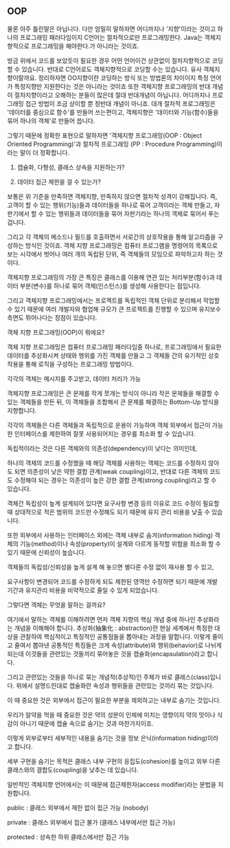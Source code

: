 ## OOP
물론 아주 틀린말은 아닙니다. 다만 엄밀히 말하자면 어디까지나 '지향'이라는 것이고 하나의 프로그래밍 패러다임이지 C언어는 절차적으로만 프로그래밍한다. Java는 객체지향적으로 프로그래밍을 해야한다.가 아니라는 것이죠.

방금 위에서 코드를 보았듯이 필요한 경우 어떤 언어이건 상관없이 절차지향적으로 코딩할 수 있습니다. 반대로 C언어로도 객체지향적으로 코딩할 수는 있습니다. 유사 객체지향이랄까요.
정리하자면 OO지향이란 코딩하는 방식 또는 방법론의 차이이지 특정 언어가 특정지향만 지원한다는 것은 아니라는 것이죠
또한 객체지향 프로그래밍의 반대 개념이 절차지향이라고 오해하는 분들이 많은데 절대 반대개념이 아닙니다. 어디까지나 프로그래밍 접근 방법이 조금 상이할 뿐 정반대 개념이 아니죠. 대개 절차적 프로그래밍은 '데이터를 중심으로 함수'를 만들어 쓰는편이고, 객체지향은 '데이터와 기능(함수)들을 묶어 하나의 객체'로 만들어 씁니다.

그렇기 때문에 정확한 표현으로 말하자면 '객체지향 프로그래밍(OOP : Object Oriented Programming)'과 절차적 프로그래밍 (PP : Procedure Programming)이라는 말이 더 정확합니다.
1. 캡슐화, 다형성, 클래스 상속을 지원하는가?

2. 데이터 접근 제한을 걸 수 있는가?

보통은 위 기준을 만족하면 객체지향, 만족하지 않으면 절차적 성격이 강해집니다.
즉, 고객이 할 수 있는 행위(기능)들과 데이터들을 하나로 묶어 고객이라는 객체 만들고, 자판기에서 할 수 있는 행위들과 데이터들을 묶어 자판기라는 하나의 객체로 묶어서 푸는 겁니다.

 

그리고 각 객체의 메소드나 필드를 호출하면서 서로간의 상호작용을 통해 알고리즘을 구성하는 방식인 것이죠.
객체 지향 프로그래밍은 컴퓨터 프로그램을 명령어의 목록으로 보는 시각에서 벗어나 여러 개의 독립된 단위, 즉 객체들의 모임으로 파악하고자 하는 것이다.



객체지향 프로그래밍의 가장 큰 특징은 클래스를 이용해 연관 있는 처리부분(함수)과 데이터 부분(변수)를 하나로 묶어 객체(인스턴스)를 생성해 사용한다는 점입니다. 

그리고 객체지향 프로그래밍에서는 프로젝트를 독립적인 객체 단위로 분리해서 작업할 수 있기 때문에  여러 개발자와 협업해 규모가 큰 프로젝트를 진행할 수 있으며 유지보수측면도 뛰어나다는 장점이 있습니다.



객체 지향 프로그래밍(OOP)이 뭐에요?

객체 지향 프로그래밍은 컴퓨터 프로그래밍 패러다임중 하나로, 프로그래밍에서 필요한 데이터를 추상화시켜 상태와 행위를 가진 객체를 만들고 그 객체들 간의 유기적인 상호작용을 통해 로직을 구성하는 프로그래밍 방법이다.

각각의 객체는 메시지를 주고받고, 데이터 처리가 가능


객체지향 프로그래밍은 큰 문제를 작게 쪼개는 방식이 아니라 작은 문제들을 해결할 수 있는 객체들을 만든 뒤, 이 객체들을 조합해서 큰 문제를 해결하는 Bottom-Up 방식을 지향합니다.

 

각각의 객체들은 다른 객체들과 독립적으로 운용이 가능하며 객체 외부에서 접근이 가능한 인터페이스를 제한하여 잘못 사용되어지는 경우를 최소화 할 수 있습니다. 

 

독립적이라는 것은 다른 객체와의 의존성(dependency)이 낮다는 의미인데,

하나의 객체의 코드를 수정했을 때 해당 객체를 사용하는 객체는 코드를 수정하지 않아도 되면 의존성이 낮은 약한 결합 관계(weak coupling)이고, 반대로 다른 객체의 코드도 수정해야 되는 경우는 의존성이 높은 강한 결합 관계(strong coupling)라고 할 수 있습니다. 

 

객체간 독립성이 높계 설계되어 있다면 요구사항 변경 등의 이유로 코드 수정이 필요할 때 상대적으로 적은 범위의 코드만 수정해도 되기 때문에 유지 관리 비용을 낮출 수 있습니다. 

 

또한 외부에서 사용하는 인터페이스 외에는 객체 내부로 숨겨(information hiding) 객체의 기능(method)이나 속성(property)이 설계와 다르게 동작할 위험을 최소화 할 수 있기 때문에 신뢰성이 높습니다. 

 

객체들의 독립성/신뢰성을 높게 설계 해 놓으면 별다른 수정 없이 재사용 할 수 있고,

요구사항이 변경되어 코드를 수정하게 되도 제한된 영역만 수정하면 되기 때문에 개발 기간과 유지관리 비용을 비약적으로 줄일 수 있게 되었습니다. 





그렇다면 객체는 무엇을 말하는 걸까요?

여기에서 말하는 객체를 이해하려면 먼저 객체 지향의 핵심 개념 중에 하나인 추상화라는 개념을 이해해야 합니다.
추상화(抽象化 : abstraction)란 현실 세계에서 특정한 대상을 관찰하여 핵심적이고 특징적인 공통점들을 뽑아내는 과정을 말합니다.
이렇게 줄이고 줄여서 뽑아낸 공통적인 특징들은 크게 속성(attribute)와 행위(behavior)로 나뉘게 되는데 이것들을 관련있는 것들끼리 묶어놓은 것을 캡슐화(encapsulation)라고 합니다. 

그리고 관련있는 것들을 하나로 묶는 개념적(추상적)인 주체가 바로 클래스(class)입니다.
위에서 설명드린대로 캡슐화란 속성과 행위들을 관련있는 것끼리 묶는 것입니다. 

이 때 중요한 것은 외부에서 접근이 필요한 부분을 제외하고는 내부로 숨기는 것입니다. 

 

우리가 알약을 먹을 때 중요한 것은 약의 성분이 인체에 미치는 영향이지 약의 맛이나 식감이 아니기 때문에 캡슐 속으로 숨기는 것과 마찬가지이죠.


 

이렇게 외부로부터 세부적인 내용을 숨기는 것을 정보 은닉(information hiding)이라고 합니다. 

세부 구현을 숨기는 목적은 클래스 내부 구현의 응집도(cohesion)를 높이고 외부 다른 클래스와의 결합도(coupling)을 낮추는 데 있습니다. 

 

일반적인 객체지향 언어에서는 이 때문에 접근제한자(access modifier)라는 문법을 지원합니다. 

public : 클래스 외부에서 제한 없이 접근 가능 (nobody)

private : 클래스 외부에서 접근 불가 (클래스 내부에서만 접근 가능)

protected : 상속한 하위 클래스에서만 접근 가능





